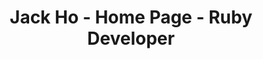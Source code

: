 ---
layout: page
title: Jack Ho - Home Page - Ruby Developer
description: Today I Learned
sitemap:
    priority: 1.0
    lastmod: 2017-11-02
    changefreq: weekly
---
